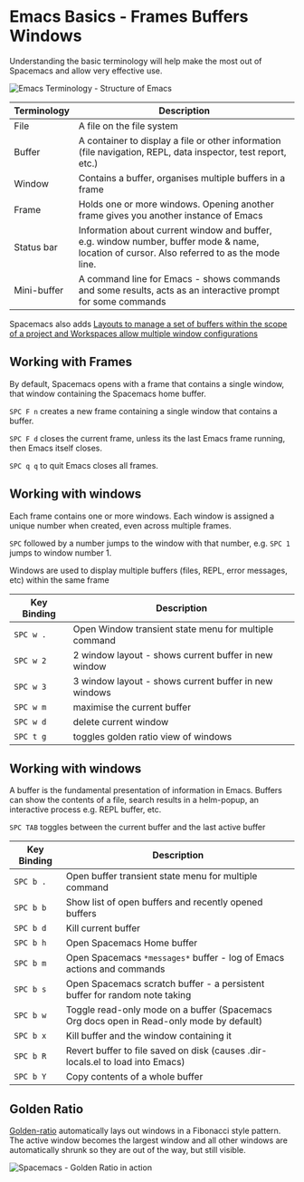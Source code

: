 # Emacs Basics - Frames Buffers Windows

Understanding the basic terminology will help make the most out of Spacemacs and allow very effective use.

![Emacs Terminology - Structure of Emacs](/images/emacs-terminology-structure.png)

| Terminology | Description                                                                                                                                 |
|-------------|---------------------------------------------------------------------------------------------------------------------------------------------|
| File        | A file on the file system                                                                                                                   |
| Buffer      | A container to display a file or other information (file navigation, REPL, data inspector, test report, etc.)                                                |
| Window      | Contains a buffer, organises multiple buffers in a frame                                                                     |
| Frame       | Holds one or more windows. Opening another frame gives you another instance of Emacs                                                        |
| Status bar  | Information about current window and buffer, e.g. window number, buffer mode & name, location of cursor. Also referred to as the mode line. |
| Mini-buffer | A command line for Emacs - shows commands and some results, acts as an interactive prompt for some commands                                 |

Spacemacs also adds [Layouts to manage a set of buffers within the scope of a project and Workspaces allow multiple window configurations](working-with-projects/layouts.md)


## Working with Frames

By default, Spacemacs opens with a frame that contains a single window, that window containing the Spacemacs home buffer.

`SPC F n` creates a new frame containing a single window that contains a buffer.

`SPC F d` closes the current frame, unless its the last Emacs frame running, then Emacs itself closes.

`SPC q q` to quit Emacs closes all frames.


## Working with windows

Each frame contains one or more windows. Each window is assigned a unique number when created, even across multiple frames.

`SPC` followed by a number jumps to the window with that number, e.g. `SPC 1` jumps to window number 1.

Windows are used to display multiple buffers (files, REPL, error messages, etc) within the same frame

| Key Binding | Description                                           |
|-------------|-------------------------------------------------------|
| `SPC w .`   | Open Window transient state menu for multiple command |
| `SPC w 2`   | 2 window layout - shows current buffer in new window  |
| `SPC w 3`   | 3 window layout - shows current buffer in new windows |
| `SPC w m`   | maximise the current buffer                           |
| `SPC w d`   | delete current window                                 |
| `SPC t g`   | toggles golden ratio view of windows                  |


## Working with windows

A buffer is the fundamental presentation of information in Emacs.  Buffers can show the contents of a file, search results in a helm-popup, an interactive process e.g. REPL buffer, etc.

`SPC TAB` toggles between the current buffer and the last active buffer

| Key Binding | Description                                                                              |
|-------------|------------------------------------------------------------------------------------------|
| `SPC b .`   | Open buffer transient state menu for multiple command                                    |
| `SPC b b`   | Show list of open buffers and recently opened buffers                                    |
| `SPC b d`   | Kill current buffer                                                                      |
| `SPC b h`   | Open Spacemacs Home buffer                                                               |
| `SPC b m`   | Open Spacemacs `*messages*` buffer - log of Emacs actions and commands                   |
| `SPC b s`   | Open Spacemacs scratch buffer - a persistent buffer for random note taking               |
| `SPC b w`   | Toggle read-only mode on a buffer (Spacemacs Org docs open in Read-only mode by default) |
| `SPC b x`   | Kill buffer and the window containing it                                                 |
| `SPC b R`   | Revert buffer to file saved on disk (causes .dir-locals.el to load into Emacs)           |
| `SPC b Y`   | Copy contents of a whole buffer                                                          |


## Golden Ratio

[Golden-ratio](https://github.com/roman/golden-ratio.el) automatically lays out windows in a Fibonacci style pattern.  The active window becomes the largest window and all other windows are automatically shrunk so they are out of the way, but still visible.

![Spacemacs - Golden Ratio in action](https://camo.githubusercontent.com/26b1ac5fec67a2c557cfbe87382a0134d3443fd0/68747470733a2f2f7261772e6769746875622e636f6d2f726f6d616e2f676f6c64656e2d726174696f2e656c2f6173736574732f676f6c64656e5f726174696f5f656c2e676966)
